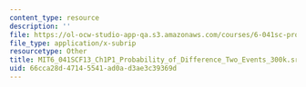 ```yaml
---
content_type: resource
description: ''
file: https://ol-ocw-studio-app-qa.s3.amazonaws.com/courses/6-041sc-probabilistic-systems-analysis-and-applied-probability-fall-2013/66cca28d47145541ad0ad3ae3c39369d_MIT6_041SCF13_Ch1P1_Probability_of_Difference_Two_Events_300k.vtt
file_type: application/x-subrip
resourcetype: Other
title: MIT6_041SCF13_Ch1P1_Probability_of_Difference_Two_Events_300k.srt
uid: 66cca28d-4714-5541-ad0a-d3ae3c39369d
---
```

